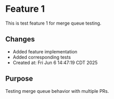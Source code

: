 # Feature 1

This is test feature 1 for merge queue testing.

## Changes
- Added feature implementation
- Added corresponding tests
- Created at: Fri Jun  6 14:47:19 CDT 2025

## Purpose
Testing merge queue behavior with multiple PRs.
